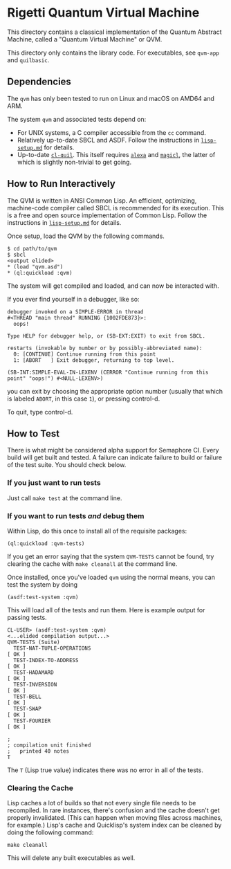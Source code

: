 # Rigetti Quantum Virtual Machine

This directory contains a classical implementation of the Quantum
Abstract Machine, called a "Quantum Virtual Machine" or QVM.

This directory only contains the library code. For executables, see `qvm-app` and `quilbasic`.

## Dependencies

The `qvm` has only been tested to run on Linux and macOS on AMD64 and ARM.

The system `qvm` and associated tests depend on:

- For UNIX systems, a C compiler accessible from the `cc` command.
- Relatively up-to-date SBCL and ASDF. Follow the instructions in
  [`lisp-setup.md`](doc/lisp-setup.md) for details.
- Up-to-date [`cl-quil`](https://github.com/rigetticomputing/cl-quil). This itself requires [`alexa`](https://github.com/rigetticomputing/alexa) and [`magicl`](https://github.com/rigetticomputing/magicl), the latter of which is slightly non-trivial to get going.

## How to Run Interactively

The QVM is written in ANSI Common Lisp. An efficient, optimizing, machine-code compiler called SBCL is recommended for its execution. This is a free and open source implementation of Common Lisp. Follow the instructions in [`lisp-setup.md`](doc/lisp-setup.md) for details.

Once setup, load the QVM by the following commands.

```
$ cd path/to/qvm
$ sbcl
<output elided>
* (load "qvm.asd")
* (ql:quickload :qvm)
```

The system will get compiled and loaded, and can now be interacted with.

If you ever find yourself in a debugger, like so:

```
debugger invoked on a SIMPLE-ERROR in thread
#<THREAD "main thread" RUNNING {1002FDE873}>:
  oops!

Type HELP for debugger help, or (SB-EXT:EXIT) to exit from SBCL.

restarts (invokable by number or by possibly-abbreviated name):
  0: [CONTINUE] Continue running from this point
  1: [ABORT   ] Exit debugger, returning to top level.

(SB-INT:SIMPLE-EVAL-IN-LEXENV (CERROR "Continue running from this point" "oops!") #<NULL-LEXENV>)
```

you can exit by choosing the appropriate option number (usually that which is labeled `ABORT`, in this case `1`), or pressing control-d.

To quit, type control-d.

## How to Test

There is what might be considered alpha support for Semaphore CI. Every build will get built and tested. A failure can indicate failure to build or failure of the test suite. You should check below.

### If you just want to run tests

Just call `make test` at the command line.

### If you want to run tests *and* debug them

Within Lisp, do this once to install all of the requisite packages:

```
(ql:quickload :qvm-tests)
```

If you get an error saying that the system `QVM-TESTS` cannot be found, try clearing the cache with `make cleanall` at the command line.

Once installed, once you've loaded `qvm` using the normal means, you can test the system by doing

```
(asdf:test-system :qvm)
```

This will load all of the tests and run them. Here is example output for passing tests.

```
CL-USER> (asdf:test-system :qvm)
<...elided compilation output...>
QVM-TESTS (Suite)
  TEST-NAT-TUPLE-OPERATIONS                                               [ OK ]
  TEST-INDEX-TO-ADDRESS                                                   [ OK ]
  TEST-HADAMARD                                                           [ OK ]
  TEST-INVERSION                                                          [ OK ]
  TEST-BELL                                                               [ OK ]
  TEST-SWAP                                                               [ OK ]
  TEST-FOURIER                                                            [ OK ]

; 
; compilation unit finished
;   printed 40 notes
T
```

The `T` (Lisp true value) indicates there was no error in all of the tests.

### Clearing the Cache
Lisp caches a lot of builds so that not every single file needs to be recompiled. In rare instances, there's confusion and the cache doesn't get properly invalidated. (This can happen when moving files across machines, for example.) Lisp's cache and Quicklisp's system index can be cleaned by doing the following command:

```
make cleanall
```

This will delete any built executables as well.
